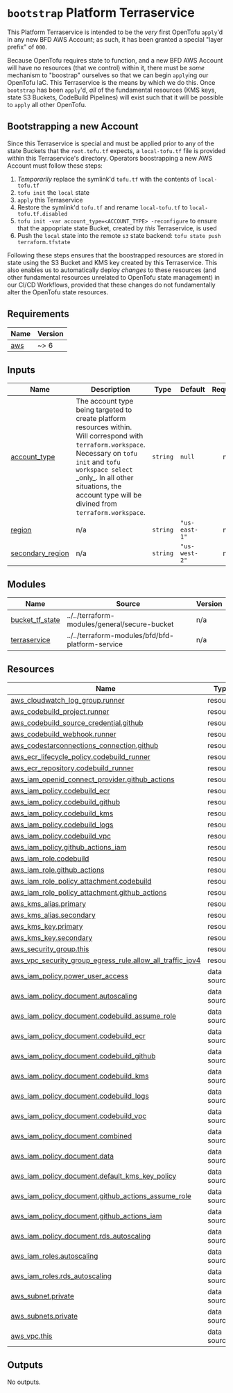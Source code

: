 # `bootstrap` Platform Terraservice

This Platform Terraservice is intended to be the _very_ first OpenTofu `apply`'d in any new BFD AWS Account; as such, it has been granted a special "layer prefix" of `000`.

Because OpenTofu requires state to function, and a new BFD AWS Account will have no resources (that we control) within it, there must be _some_ mechanism to "boostrap" ourselves so that we can begin `apply`ing our OpenTofu IaC. This Terraservice is the means by which we do this. Once `bootstrap` has been `apply`'d, _all_ of the fundamental resources (KMS keys, state S3 Buckets, CodeBuild Pipelines) will exist such that it will be possible to `apply` all other OpenTofu.

## Bootstrapping a new Account

Since this Terraservice is special and must be applied prior to any of the state Buckets that the `root.tofu.tf` expects, a `local-tofu.tf` file is provided within this Terraservice's directory. Operators boostrapping a new AWS Account must follow these steps:

1. _Temporarily_ replace the symlink'd `tofu.tf` with the contents of `local-tofu.tf`
1. `tofu init` the `local` state
1. `apply` this Terraservice
1. Restore the symlink'd `tofu.tf` and rename `local-tofu.tf` to `local-tofu.tf.disabled`
1. `tofu init -var account_type=<ACCOUNT_TYPE> -reconfigure` to ensure that the appopriate state Bucket, created by _this_ Terraservice, is used
1. Push the `local` state into the remote `s3` state backend: `tofu state push terraform.tfstate`

Following these steps ensures that the boostrapped resources are stored in state using the S3 Bucket and KMS key created by this Terraservice. This also enables us to automatically deploy _changes_ to these resources (and other fundamental resources unrelated to OpenTofu state management) in our CI/CD Workflows, provided that these changes do not fundamentally alter the OpenTofu state resources.

<!-- BEGIN_TF_DOCS -->
<!--WARNING: GENERATED CONTENT with terraform-docs, e.g.
     'terraform-docs --config "$(git rev-parse --show-toplevel)/.terraform-docs.yml" .'
     Manually updating sections between TF_DOCS tags may be overwritten.
     See https://terraform-docs.io/user-guide/configuration/ for more information.
-->
## Requirements

| Name | Version |
|------|---------|
| <a name="requirement_aws"></a> [aws](#requirement\_aws) | ~> 6 |

<!--WARNING: GENERATED CONTENT with terraform-docs, e.g.
     'terraform-docs --config "$(git rev-parse --show-toplevel)/.terraform-docs.yml" .'
     Manually updating sections between TF_DOCS tags may be overwritten.
     See https://terraform-docs.io/user-guide/configuration/ for more information.
-->
## Inputs

| Name | Description | Type | Default | Required |
|------|-------------|------|---------|:--------:|
| <a name="input_account_type"></a> [account\_type](#input\_account\_type) | The account type being targeted to create platform resources within. Will correspond with<br/>`terraform.workspace`. Necessary on `tofu init` and `tofu workspace select` \_only\_. In all other<br/>situations, the account type will be divined from `terraform.workspace`. | `string` | `null` | no |
| <a name="input_region"></a> [region](#input\_region) | n/a | `string` | `"us-east-1"` | no |
| <a name="input_secondary_region"></a> [secondary\_region](#input\_secondary\_region) | n/a | `string` | `"us-west-2"` | no |

<!--WARNING: GENERATED CONTENT with terraform-docs, e.g.
     'terraform-docs --config "$(git rev-parse --show-toplevel)/.terraform-docs.yml" .'
     Manually updating sections between TF_DOCS tags may be overwritten.
     See https://terraform-docs.io/user-guide/configuration/ for more information.
-->
## Modules

| Name | Source | Version |
|------|--------|---------|
| <a name="module_bucket_tf_state"></a> [bucket\_tf\_state](#module\_bucket\_tf\_state) | ../../terraform-modules/general/secure-bucket | n/a |
| <a name="module_terraservice"></a> [terraservice](#module\_terraservice) | ../../terraform-modules/bfd/bfd-platform-service | n/a |

<!--WARNING: GENERATED CONTENT with terraform-docs, e.g.
     'terraform-docs --config "$(git rev-parse --show-toplevel)/.terraform-docs.yml" .'
     Manually updating sections between TF_DOCS tags may be overwritten.
     See https://terraform-docs.io/user-guide/configuration/ for more information.
-->
## Resources

| Name | Type |
|------|------|
| [aws_cloudwatch_log_group.runner](https://registry.terraform.io/providers/hashicorp/aws/latest/docs/resources/cloudwatch_log_group) | resource |
| [aws_codebuild_project.runner](https://registry.terraform.io/providers/hashicorp/aws/latest/docs/resources/codebuild_project) | resource |
| [aws_codebuild_source_credential.github](https://registry.terraform.io/providers/hashicorp/aws/latest/docs/resources/codebuild_source_credential) | resource |
| [aws_codebuild_webhook.runner](https://registry.terraform.io/providers/hashicorp/aws/latest/docs/resources/codebuild_webhook) | resource |
| [aws_codestarconnections_connection.github](https://registry.terraform.io/providers/hashicorp/aws/latest/docs/resources/codestarconnections_connection) | resource |
| [aws_ecr_lifecycle_policy.codebuild_runner](https://registry.terraform.io/providers/hashicorp/aws/latest/docs/resources/ecr_lifecycle_policy) | resource |
| [aws_ecr_repository.codebuild_runner](https://registry.terraform.io/providers/hashicorp/aws/latest/docs/resources/ecr_repository) | resource |
| [aws_iam_openid_connect_provider.github_actions](https://registry.terraform.io/providers/hashicorp/aws/latest/docs/resources/iam_openid_connect_provider) | resource |
| [aws_iam_policy.codebuild_ecr](https://registry.terraform.io/providers/hashicorp/aws/latest/docs/resources/iam_policy) | resource |
| [aws_iam_policy.codebuild_github](https://registry.terraform.io/providers/hashicorp/aws/latest/docs/resources/iam_policy) | resource |
| [aws_iam_policy.codebuild_kms](https://registry.terraform.io/providers/hashicorp/aws/latest/docs/resources/iam_policy) | resource |
| [aws_iam_policy.codebuild_logs](https://registry.terraform.io/providers/hashicorp/aws/latest/docs/resources/iam_policy) | resource |
| [aws_iam_policy.codebuild_vpc](https://registry.terraform.io/providers/hashicorp/aws/latest/docs/resources/iam_policy) | resource |
| [aws_iam_policy.github_actions_iam](https://registry.terraform.io/providers/hashicorp/aws/latest/docs/resources/iam_policy) | resource |
| [aws_iam_role.codebuild](https://registry.terraform.io/providers/hashicorp/aws/latest/docs/resources/iam_role) | resource |
| [aws_iam_role.github_actions](https://registry.terraform.io/providers/hashicorp/aws/latest/docs/resources/iam_role) | resource |
| [aws_iam_role_policy_attachment.codebuild](https://registry.terraform.io/providers/hashicorp/aws/latest/docs/resources/iam_role_policy_attachment) | resource |
| [aws_iam_role_policy_attachment.github_actions](https://registry.terraform.io/providers/hashicorp/aws/latest/docs/resources/iam_role_policy_attachment) | resource |
| [aws_kms_alias.primary](https://registry.terraform.io/providers/hashicorp/aws/latest/docs/resources/kms_alias) | resource |
| [aws_kms_alias.secondary](https://registry.terraform.io/providers/hashicorp/aws/latest/docs/resources/kms_alias) | resource |
| [aws_kms_key.primary](https://registry.terraform.io/providers/hashicorp/aws/latest/docs/resources/kms_key) | resource |
| [aws_kms_key.secondary](https://registry.terraform.io/providers/hashicorp/aws/latest/docs/resources/kms_key) | resource |
| [aws_security_group.this](https://registry.terraform.io/providers/hashicorp/aws/latest/docs/resources/security_group) | resource |
| [aws_vpc_security_group_egress_rule.allow_all_traffic_ipv4](https://registry.terraform.io/providers/hashicorp/aws/latest/docs/resources/vpc_security_group_egress_rule) | resource |
| [aws_iam_policy.power_user_access](https://registry.terraform.io/providers/hashicorp/aws/latest/docs/data-sources/iam_policy) | data source |
| [aws_iam_policy_document.autoscaling](https://registry.terraform.io/providers/hashicorp/aws/latest/docs/data-sources/iam_policy_document) | data source |
| [aws_iam_policy_document.codebuild_assume_role](https://registry.terraform.io/providers/hashicorp/aws/latest/docs/data-sources/iam_policy_document) | data source |
| [aws_iam_policy_document.codebuild_ecr](https://registry.terraform.io/providers/hashicorp/aws/latest/docs/data-sources/iam_policy_document) | data source |
| [aws_iam_policy_document.codebuild_github](https://registry.terraform.io/providers/hashicorp/aws/latest/docs/data-sources/iam_policy_document) | data source |
| [aws_iam_policy_document.codebuild_kms](https://registry.terraform.io/providers/hashicorp/aws/latest/docs/data-sources/iam_policy_document) | data source |
| [aws_iam_policy_document.codebuild_logs](https://registry.terraform.io/providers/hashicorp/aws/latest/docs/data-sources/iam_policy_document) | data source |
| [aws_iam_policy_document.codebuild_vpc](https://registry.terraform.io/providers/hashicorp/aws/latest/docs/data-sources/iam_policy_document) | data source |
| [aws_iam_policy_document.combined](https://registry.terraform.io/providers/hashicorp/aws/latest/docs/data-sources/iam_policy_document) | data source |
| [aws_iam_policy_document.data](https://registry.terraform.io/providers/hashicorp/aws/latest/docs/data-sources/iam_policy_document) | data source |
| [aws_iam_policy_document.default_kms_key_policy](https://registry.terraform.io/providers/hashicorp/aws/latest/docs/data-sources/iam_policy_document) | data source |
| [aws_iam_policy_document.github_actions_assume_role](https://registry.terraform.io/providers/hashicorp/aws/latest/docs/data-sources/iam_policy_document) | data source |
| [aws_iam_policy_document.github_actions_iam](https://registry.terraform.io/providers/hashicorp/aws/latest/docs/data-sources/iam_policy_document) | data source |
| [aws_iam_policy_document.rds_autoscaling](https://registry.terraform.io/providers/hashicorp/aws/latest/docs/data-sources/iam_policy_document) | data source |
| [aws_iam_roles.autoscaling](https://registry.terraform.io/providers/hashicorp/aws/latest/docs/data-sources/iam_roles) | data source |
| [aws_iam_roles.rds_autoscaling](https://registry.terraform.io/providers/hashicorp/aws/latest/docs/data-sources/iam_roles) | data source |
| [aws_subnet.private](https://registry.terraform.io/providers/hashicorp/aws/latest/docs/data-sources/subnet) | data source |
| [aws_subnets.private](https://registry.terraform.io/providers/hashicorp/aws/latest/docs/data-sources/subnets) | data source |
| [aws_vpc.this](https://registry.terraform.io/providers/hashicorp/aws/latest/docs/data-sources/vpc) | data source |

<!--WARNING: GENERATED CONTENT with terraform-docs, e.g.
     'terraform-docs --config "$(git rev-parse --show-toplevel)/.terraform-docs.yml" .'
     Manually updating sections between TF_DOCS tags may be overwritten.
     See https://terraform-docs.io/user-guide/configuration/ for more information.
-->
## Outputs

No outputs.
<!-- END_TF_DOCS -->
